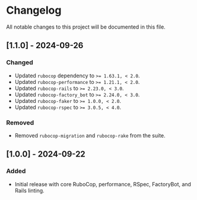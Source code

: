 # Changelog

All notable changes to this project will be documented in this file.

## [1.1.0] - 2024-09-26
### Changed
- Updated `rubocop` dependency to `>= 1.63.1, < 2.0`.
- Updated `rubocop-performance` to `>= 1.21.1, < 2.0`.
- Updated `rubocop-rails` to `>= 2.23.0, < 3.0`.
- Updated `rubocop-factory_bot` to `>= 2.24.0, < 3.0`.
- Updated `rubocop-faker` to `>= 1.0.0, < 2.0`.
- Updated `rubocop-rspec` to `>= 3.0.5, < 4.0`.

### Removed
- Removed `rubocop-migration` and `rubocop-rake` from the suite.

## [1.0.0] - 2024-09-22
### Added
- Initial release with core RuboCop, performance, RSpec, FactoryBot, and Rails linting.
